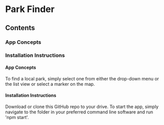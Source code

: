 # Park Finder

## Contents

### App Concepts
### Installation Instructions


#### App Concepts
To find a local park, simply select one from either the drop-down menu or the list view or select a marker on the map.

#### Installation Instructions

Download or clone this GitHub repo to your drive.
To start the app, simply navigate to the folder in your preferred command line software and run 'npm start'.

